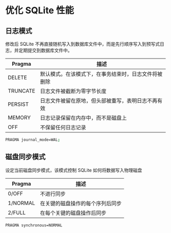 # 优化 SQLite 性能

## 日志模式

修改后 SQLite 不再直接随机写入到数据库文件中，而是先行顺序写入到预写式日志，并定期提交到数据库文件中。

| Pragma   | 描述                                                 |
| -------- | ---------------------------------------------------- |
| DELETE   | 默认模式。在该模式下，在事务结束时，日志文件将被删除 |
| TRUNCATE | 日志文件被截断为零字节长度                           |
| PERSIST  | 日志文件被留在原地，但头部被重写，表明日志不再有效   |
| MEMORY   | 日志记录保留在内存中，而不是磁盘上                   |
| OFF      | 不保留任何日志记录                                   |

```bash
PRAGMA journal_mode=WAL;
```

## 磁盘同步模式

设定当前磁盘同步模式，该模式控制 SQLite 如何将数据写入物理磁盘

| Pragma   | 描述                             |
| -------- | -------------------------------- |
| 0/OFF    | 不进行同步                       |
| 1/NORMAL | 在关键的磁盘操作的每个序列后同步 |
| 2/FULL   | 在每个关键的磁盘操作后同步       |

```bash
PRAGMA synchronous=NORMAL
```
